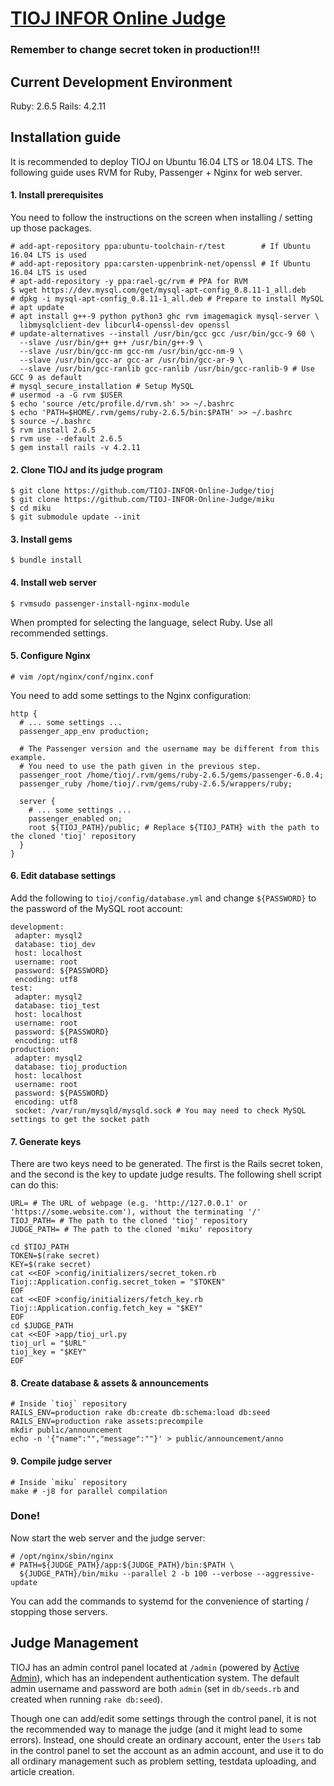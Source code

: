 [TIOJ INFOR Online Judge](http://tioj.ck.tp.edu.tw/)
==

### Remember to change secret token in production!!!

## Current Development Environment
Ruby: 2.6.5
Rails: 4.2.11

## Installation guide

It is recommended to deploy TIOJ on Ubuntu 16.04 LTS or 18.04 LTS. The following guide uses RVM for Ruby, Passenger + Nginx for web server.

#### 1. Install prerequisites

You need to follow the instructions on the screen when installing / setting up those packages.

```
# add-apt-repository ppa:ubuntu-toolchain-r/test        # If Ubuntu 16.04 LTS is used
# add-apt-repository ppa:carsten-uppenbrink-net/openssl # If Ubuntu 16.04 LTS is used
# apt-add-repository -y ppa:rael-gc/rvm # PPA for RVM
$ wget https://dev.mysql.com/get/mysql-apt-config_0.8.11-1_all.deb
# dpkg -i mysql-apt-config_0.8.11-1_all.deb # Prepare to install MySQL
# apt update
# apt install g++-9 python python3 ghc rvm imagemagick mysql-server \
  libmysqlclient-dev libcurl4-openssl-dev openssl
# update-alternatives --install /usr/bin/gcc gcc /usr/bin/gcc-9 60 \
  --slave /usr/bin/g++ g++ /usr/bin/g++-9 \
  --slave /usr/bin/gcc-nm gcc-nm /usr/bin/gcc-nm-9 \
  --slave /usr/bin/gcc-ar gcc-ar /usr/bin/gcc-ar-9 \
  --slave /usr/bin/gcc-ranlib gcc-ranlib /usr/bin/gcc-ranlib-9 # Use GCC 9 as default
# mysql_secure_installation # Setup MySQL
# usermod -a -G rvm $USER
$ echo 'source /etc/profile.d/rvm.sh' >> ~/.bashrc
$ echo 'PATH=$HOME/.rvm/gems/ruby-2.6.5/bin:$PATH' >> ~/.bashrc
$ source ~/.bashrc
$ rvm install 2.6.5
$ rvm use --default 2.6.5
$ gem install rails -v 4.2.11
```

#### 2. Clone TIOJ and its judge program

```
$ git clone https://github.com/TIOJ-INFOR-Online-Judge/tioj
$ git clone https://github.com/TIOJ-INFOR-Online-Judge/miku
$ cd miku
$ git submodule update --init
```

#### 3. Install gems

```
$ bundle install
```

#### 4. Install web server

```
$ rvmsudo passenger-install-nginx-module
```

When prompted for selecting the language, select Ruby. Use all recommended settings.

#### 5. Configure Nginx

```
# vim /opt/nginx/conf/nginx.conf
```
You need to add some settings to the Nginx configuration:
```
http {
  # ... some settings ...
  passenger_app_env production;

  # The Passenger version and the username may be different from this example.
  # You need to use the path given in the previous step.
  passenger_root /home/tioj/.rvm/gems/ruby-2.6.5/gems/passenger-6.0.4;
  passenger_ruby /home/tioj/.rvm/gems/ruby-2.6.5/wrappers/ruby;

  server {
    # ... some settings ...
    passenger_enabled on;
    root ${TIOJ_PATH}/public; # Replace ${TIOJ_PATH} with the path to the cloned 'tioj' repository
  }
}
```

#### 6. Edit database settings

Add the following to `tioj/config/database.yml` and change `${PASSWORD}` to the password of the MySQL root account:

```
development:
 adapter: mysql2
 database: tioj_dev
 host: localhost
 username: root
 password: ${PASSWORD}
 encoding: utf8
test:
 adapter: mysql2
 database: tioj_test
 host: localhost
 username: root
 password: ${PASSWORD}
 encoding: utf8
production:
 adapter: mysql2
 database: tioj_production
 host: localhost
 username: root
 password: ${PASSWORD}
 encoding: utf8
 socket: /var/run/mysqld/mysqld.sock # You may need to check MySQL settings to get the socket path
```

#### 7. Generate keys

There are two keys need to be generated. The first is the Rails secret token, and the second is the key to update judge results. The following shell script can do this:

```
URL= # The URL of webpage (e.g. 'http://127.0.0.1' or 'https://some.website.com'), without the terminating '/'
TIOJ_PATH= # The path to the cloned 'tioj' repository
JUDGE_PATH= # The path to the cloned 'miku' repository

cd $TIOJ_PATH
TOKEN=$(rake secret)
KEY=$(rake secret)
cat <<EOF >config/initializers/secret_token.rb
Tioj::Application.config.secret_token = "$TOKEN"
EOF
cat <<EOF >config/initializers/fetch_key.rb
Tioj::Application.config.fetch_key = "$KEY"
EOF
cd $JUDGE_PATH
cat <<EOF >app/tioj_url.py
tioj_url = "$URL"
tioj_key = "$KEY"
EOF
```

#### 8. Create database & assets & announcements

```
# Inside `tioj` repository
RAILS_ENV=production rake db:create db:schema:load db:seed
RAILS_ENV=production rake assets:precompile
mkdir public/announcement
echo -n '{"name":"","message":""}' > public/announcement/anno
```

#### 9. Compile judge server

```
# Inside `miku` repository
make # -j8 for parallel compilation
```

### Done!

Now start the web server and the judge server:
```
# /opt/nginx/sbin/nginx
# PATH=${JUDGE_PATH}/app:${JUDGE_PATH}/bin:$PATH \
  ${JUDGE_PATH}/bin/miku --parallel 2 -b 100 --verbose --aggressive-update
```

You can add the commands to systemd for the convenience of starting / stopping those servers.


## Judge Management

TIOJ has an admin control panel located at `/admin` (powered by [Active Admin](https://activeadmin.info/)), which has an independent authentication system. The default admin username and password are both `admin` (set in `db/seeds.rb` and created when running `rake db:seed`).

Though one can add/edit some settings through the control panel, it is not the recommended way to manage the judge (and it might lead to some errors). Instead, one should create an ordinary account, enter the `Users` tab in the control panel to set the account as an admin account, and use it to do all ordinary management such as problem setting, testdata uploading, and article creation.
